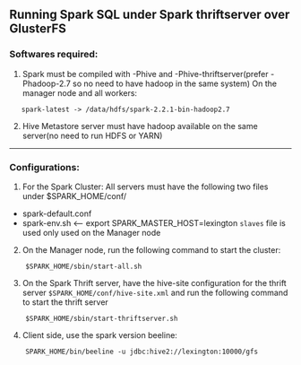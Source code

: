 ## Running Spark SQL under Spark thriftserver over GlusterFS ##

### Softwares required: ###
1. Spark must be compiled with -Phive and -Phive-thriftserver(prefer -Phadoop-2.7 so no 
   need to have hadoop in the same system) On the manager node and all workers:
```
   spark-latest -> /data/hdfs/spark-2.2.1-bin-hadoop2.7 
```   
2. Hive Metastore server must have hadoop available on the same server(no need to run HDFS or YARN)

------
### Configurations: ###
1. For the Spark Cluster:
All servers must have the following two files under $SPARK_HOME/conf/
- spark-default.conf
- spark-env.sh            <-- export SPARK_MASTER_HOST=lexington
`slaves` file is used only used on the Manager node

2. On the Manager node, run the following command to start the cluster:
```
    $SPARK_HOME/sbin/start-all.sh
```
3. On the Spark Thrift server, have the hive-site configuration for the thrift server
`$SPARK_HOME/conf/hive-site.xml` and run the following command to start the thrift server
```
    $SPARK_HOME/sbin/start-thriftserver.sh
```
4. Client side, use the spark version beeline: 
```
    SPARK_HOME/bin/beeline -u jdbc:hive2://lexington:10000/gfs
```
